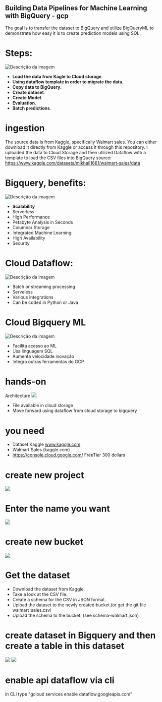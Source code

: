 ## Building Data Pipelines for Machine Learning with BigQuery - gcp
The goal is to transfer the dataset to BigQuery and utilize BigQueryML to demonstrate how easy it is to create prediction models using SQL.

# Steps:
<img src="Captura de tela 2024-05-10 133354.png" alt="Descrição da imagem">

- **Load the data from Kagle to Cloud storage**.
- **Using dataflow template in order to migrate the data**.
- **Copy data to BigQuery**.
- **Create dataset**.
- **Create Model**.
- **Evaluation**.
- **Batch predictions**.

# ingestion
The source data is from Kaggle, specifically Walmart sales. You can either download it directly from Kaggle or access it through this repository. I uploaded the data to Cloud Storage and then utilized Dataflow with a template to load the CSV files into BigQuery
source: https://www.kaggle.com/datasets/mikhail1681/walmart-sales/data


# Bigquery, benefits:
<img src="Captura de tela 2024-05-10 133527.png" alt="Descrição da imagem">

- **Scalability**
- Serverless
- High Performance
- Petabyte Analysis in Seconds
- Columnar Storage
- Integrated Machine Learning
- High Availability
- Security

# Cloud Dataflow:
<img src="Captura de tela 2024-05-10 133549.png" alt="Descrição da imagem">


- Batch or streaming processing
- Serveless
- Various integrations
- Can be coded in Python or Java

# Cloud Bigquery ML
<img src="Captura de tela 2024-05-10 133608.png" alt="Descrição da imagem">

- Facilita acesso ao ML
- Usa linguagem SQL
- Aumenta velocidade inovação
- Integra outras ferramentas do GCP

# hands-on 
Architecture 
<img src="Captura de tela 2024-05-10 133633.png">

- File available in cloud storage
- Move forward using dataflow from cloud storage to bigquery

# you need 

- Dataset Kaggle www.kaggle.com
- Walmart Sales (kaggle.com)
- https://console.cloud.google.com/ FreeTier 300 dollars
  
# create new project
<img src="Captura de tela 2024-09-25 155516.png">

# Enter the name you want
<img src="Captura de tela 2024-09-25 155814.png">

# create new bucket
<img src="Captura de tela 2024-09-25 155913.png">

# Get the dataset
- Download the dataset from Kaggle.
- Take a look at the CSV file.
- Create a schema for the CSV in JSON format.
- Upload the dataset to the newly created bucket.(or get the git file walmart_sales.csv)
- Upload the schema to the bucket. (see schema-walmart.json)

# create dataset in Bigquery and then create a table in this dataset
<img src="Captura de tela 2024-09-25 160226.png">

<img src="Captura de tela 2024-09-25 161737.png">


# enable api dataflow via cli
in CLI type "gcloud services enable dataflow.googleapis.com"



